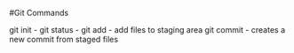 #Git Commands

git init -
git status -
git add - add files to staging area
git commit - creates a new commit from staged files 
